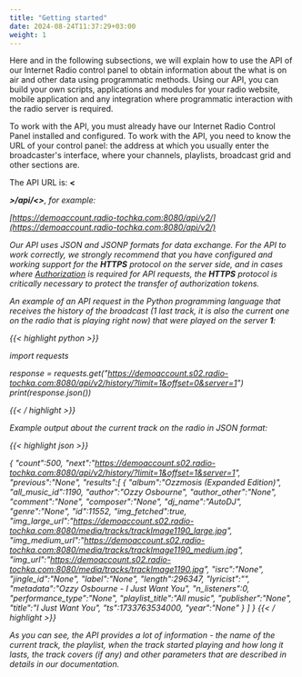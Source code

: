 ```yaml
---
title: "Getting started"
date: 2024-08-24T11:37:29+03:00
weight: 1
---
```


Here and in the following subsections, we will explain how to use the API of our Internet Radio control panel 
to obtain information about the what is on air and other data using programmatic methods. 
Using our API, you can build your own scripts, applications and modules for your radio website, 
mobile application and any integration where programmatic interaction with the radio server is required.

To work with the API, you must already have our Internet Radio Control Panel installed and configured. To work with the API, you need to know the URL of your control panel: the address at which you usually enter the broadcaster's interface, where your channels, playlists, broadcast grid and other sections are.

The API URL is: **<<address of your panel on the server>>/api/<<api version>>**, for example:

[https://demoaccount.radio-tochka.com:8080/api/v2/](https://demoaccount.radio-tochka.com:8080/api/v2/) 


Our API uses JSON and JSONP formats for data exchange. For the API to work correctly, we strongly recommend that you have configured and working support for the **HTTPS** protocol on the server side, and in cases where [Authorization](/docs/api/auth) is required for API requests, the **HTTPS** protocol is critically necessary to protect the transfer of authorization tokens.

An example of an API request in the Python programming language that receives the history of the broadcast (1 last track, it is also the current one on the radio that is playing right now) that were played on the server **1**:

{{< highlight python  >}}

import requests

response = requests.get("https://demoaccount.s02.radio-tochka.com:8080/api/v2/history/?limit=1&offset=0&server=1")
print(response.json())

{{< / highlight >}}

Example output about the current track on the radio in JSON format:

{{< highlight json  >}}

{
   "count":500,
   "next":"https://demoaccount.s02.radio-tochka.com:8080/api/v2/history/?limit=1&offset=1&server=1",
   "previous":"None",
   "results":[
      {
         "album":"Ozzmosis (Expanded Edition)",
         "all_music_id":1190,
         "author":"Ozzy Osbourne",
         "author_other":"None",
         "comment":"None",
         "composer":"None",
         "dj_name":"AutoDJ",
         "genre":"None",
         "id":11552,
         "img_fetched":true,
         "img_large_url":"https://demoaccount.s02.radio-tochka.com:8080/media/tracks/trackImage1190_large.jpg",
         "img_medium_url":"https://demoaccount.s02.radio-tochka.com:8080/media/tracks/trackImage1190_medium.jpg",
         "img_url":"https://demoaccount.s02.radio-tochka.com:8080/media/tracks/trackImage1190.jpg",
         "isrc":"None",
         "jingle_id":"None",
         "label":"None",
         "length":296347,
         "lyricist":"",
         "metadata":"Ozzy Osbourne - I Just Want You",
         "n_listeners":0,
         "performance_type":"None",
         "playlist_title":"All music",
         "publisher":"None",
         "title":"I Just Want You",
         "ts":1733763534000,
         "year":"None"
      }
   ]
}
{{< / highlight >}}

As you can see, the API provides a lot of information - the name of the current track, 
the playlist, when the track started playing and how long it lasts, the track covers (if any) and other parameters that are described in details in our documentation.